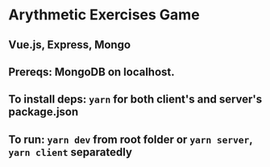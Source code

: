 # Arythmetic Exercises Game
## Vue.js, Express, Mongo
## Prereqs: MongoDB on localhost.
## To install deps: `yarn` for both client's and server's package.json
## To run: `yarn dev` from root folder or `yarn server`, `yarn client` separatedly
